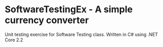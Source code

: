 # SoftwareTestingEx - A simple currency converter
Unit testing exercise for Software Testing class.
Written in C# using .NET Core 2.2
